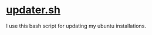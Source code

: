 # [updater.sh](https://github.com/ibadusmani/linux-scripts/blob/master/updater.sh)
I use this bash script for updating my ubuntu installations.
